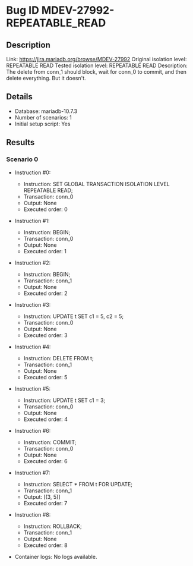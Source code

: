 # Bug ID MDEV-27992-REPEATABLE_READ

## Description

Link:                     https://jira.mariadb.org/browse/MDEV-27992
Original isolation level: REPEATABLE READ
Tested isolation level:   REPEATABLE READ
Description:              The delete from conn_1 should block, wait for conn_0 to commit, and then delete everything. But it doesn't.


## Details
 * Database: mariadb-10.7.3
 * Number of scenarios: 1
 * Initial setup script: Yes

## Results
### Scenario 0
 * Instruction #0:
     - Instruction:  SET GLOBAL TRANSACTION ISOLATION LEVEL REPEATABLE READ;
     - Transaction: conn_0
     - Output: None
     - Executed order: 0
 * Instruction #1:
     - Instruction:  BEGIN;
     - Transaction: conn_0
     - Output: None
     - Executed order: 1
 * Instruction #2:
     - Instruction:  BEGIN;
     - Transaction: conn_1
     - Output: None
     - Executed order: 2
 * Instruction #3:
     - Instruction:  UPDATE t SET c1 = 5, c2 = 5;
     - Transaction: conn_0
     - Output: None
     - Executed order: 3
 * Instruction #4:
     - Instruction:  DELETE FROM t;
     - Transaction: conn_1
     - Output: None
     - Executed order: 5
 * Instruction #5:
     - Instruction:  UPDATE t SET c1 = 3;
     - Transaction: conn_0
     - Output: None
     - Executed order: 4
 * Instruction #6:
     - Instruction:  COMMIT;
     - Transaction: conn_0
     - Output: None
     - Executed order: 6
 * Instruction #7:
     - Instruction:  SELECT * FROM t FOR UPDATE;
     - Transaction: conn_1
     - Output: [(3, 5)]
     - Executed order: 7
 * Instruction #8:
     - Instruction:  ROLLBACK;
     - Transaction: conn_1
     - Output: None
     - Executed order: 8

 * Container logs:
   No logs available.

